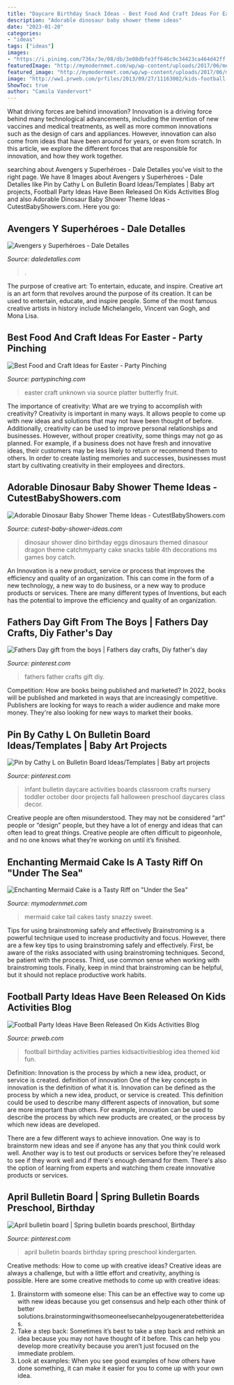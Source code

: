 ```yaml
---
title: "Daycare Birthday Snack Ideas - Best Food And Craft Ideas For Easter"
description: "Adorable dinosaur baby shower theme ideas"
date: "2023-01-20"
categories:
- "ideas"
tags: ["ideas"]
images:
- "https://i.pinimg.com/736x/3e/08/db/3e08dbfe3ff646c9c34423ca464d42ff.jpg"
featuredImage: "http://mymodernmet.com/wp/wp-content/uploads/2017/06/mermaid-cake-9.jpg"
featured_image: "http://mymodernmet.com/wp/wp-content/uploads/2017/06/mermaid-cake-9.jpg"
image: "http://ww1.prweb.com/prfiles/2013/09/27/11163002/kids-football-party-ideas.jpg"
ShowToc: true
author: "Camila Vandervort"
---
```



What driving forces are behind innovation?
Innovation is a driving force behind many technological advancements, including the invention of new vaccines and medical treatments, as well as more common innovations such as the design of cars and appliances. However, innovation can also come from ideas that have been around for years, or even from scratch. In this article, we explore the different forces that are responsible for innovation, and how they work together.

	

		
searching about Avengers y Superhéroes - Dale Detalles you've visit to the right page. We have 8 Images about Avengers y Superhéroes - Dale Detalles like Pin by Cathy L on Bulletin Board Ideas/Templates | Baby art projects, Football Party Ideas Have Been Released On Kids Activities Blog and also Adorable Dinosaur Baby Shower Theme Ideas - CutestBabyShowers.com. Here you go:
		
    
## Avengers Y Superhéroes - Dale Detalles

<img loading=lazy src="https://i1.wp.com/www.daledetalles.com/wp-content/uploads/2016/03/1-12.jpg" onerror="this.onerror=null;this.src='https://tse2.mm.bing.net/th?id=OIP.7vn4-82W1rwYYiB4_UmksQHaLQ&amp;pid=15.1';" alt="Avengers y Superhéroes - Dale Detalles">

_Source: daledetalles.com_

>. 

	

The purpose of creative art: To entertain, educate, and inspire.
Creative art is an art form that revolves around the purpose of its creation. It can be used to entertain, educate, and inspire people. Some of the most famous creative artists in history include Michelangelo, Vincent van Gogh, and Mona Lisa.

    
## Best Food And Craft Ideas For Easter - Party Pinching

<img loading=lazy src="http://partypinching.com/wp-content/uploads/2017/02/5cce61ea94918db689a80c460d37bf6b.jpg" onerror="this.onerror=null;this.src='https://tse4.mm.bing.net/th?id=OIP.V-8H1HavOilbWkq9u6pVWAHaLG&amp;pid=15.1';" alt="Best Food and Craft Ideas for Easter - Party Pinching">

_Source: partypinching.com_

>easter craft unknown via source platter butterfly fruit. 

	

The importance of creativity: What are we trying to accomplish with creativity?
Creativity is important in many ways. It allows people to come up with new ideas and solutions that may not have been thought of before. Additionally, creativity can be used to improve personal relationships and businesses. However, without proper creativity, some things may not go as planned. For example, if a business does not have fresh and innovative ideas, their customers may be less likely to return or recommend them to others. In order to create lasting memories and successes, businesses must start by cultivating creativity in their employees and directors.

    
## Adorable Dinosaur Baby Shower Theme Ideas - CutestBabyShowers.com

<img loading=lazy src="http://www.cutest-baby-shower-ideas.com/images/dinoeggs.jpg" onerror="this.onerror=null;this.src='https://tse1.mm.bing.net/th?id=OIP.GdtfsgwAS1CghRW0a9cqHwHaLG&amp;pid=15.1';" alt="Adorable Dinosaur Baby Shower Theme Ideas - CutestBabyShowers.com">

_Source: cutest-baby-shower-ideas.com_

>dinosaur shower dino birthday eggs dinosaurs themed dinasour dragon theme catchmyparty cake snacks table 4th decorations ms games boy catch. 

	

An Innovation is a new product, service or process that improves the efficiency and quality of an organization. This can come in the form of a new technology, a new way to do business, or a new way to produce products or services. There are many different types of Inventions, but each has the potential to improve the efficiency and quality of an organization.

    
## Fathers Day Gift From The Boys | Fathers Day Crafts, Diy Father&#039;s Day

<img loading=lazy src="https://i.pinimg.com/736x/ee/7e/5c/ee7e5c8b5e4889d2b155e20b6f4c63b1.jpg" onerror="this.onerror=null;this.src='https://tse2.mm.bing.net/th?id=OIP.W-6oviIUY2peTHk6SG6mGgHaNL&amp;pid=15.1';" alt="Fathers Day gift from the boys | Fathers day crafts, Diy father&#039;s day">

_Source: pinterest.com_

>fathers father crafts gift diy. 

	

Competition: How are books being published and marketed?
In 2022, books will be published and marketed in ways that are increasingly competitive. Publishers are looking for ways to reach a wider audience and make more money. They're also looking for new ways to market their books.

    
## Pin By Cathy L On Bulletin Board Ideas/Templates | Baby Art Projects

<img loading=lazy src="https://i.pinimg.com/736x/b2/f1/ac/b2f1acae089af463be27e1ec81592627.jpg" onerror="this.onerror=null;this.src='https://tse1.mm.bing.net/th?id=OIP.WOe8FTB9u8RY-MtgJqc9ZwHaJ3&amp;pid=15.1';" alt="Pin by Cathy L on Bulletin Board Ideas/Templates | Baby art projects">

_Source: pinterest.com_

>infant bulletin daycare activities boards classroom crafts nursery toddler october door projects fall halloween preschool daycares class decor. 

	

Creative people are often misunderstood. They may not be considered “art” people or “design” people, but they have a lot of energy and ideas that can often lead to great things. Creative people are often difficult to pigeonhole, and no one knows what they’re working on until it’s finished.

    
## Enchanting Mermaid Cake Is A Tasty Riff On &quot;Under The Sea&quot;

<img loading=lazy src="http://mymodernmet.com/wp/wp-content/uploads/2017/06/mermaid-cake-9.jpg" onerror="this.onerror=null;this.src='https://tse2.mm.bing.net/th?id=OIP.uGrS9M5iiep5Ino3vE7tIwHaLH&amp;pid=15.1';" alt="Enchanting Mermaid Cake is a Tasty Riff on &quot;Under the Sea&quot;">

_Source: mymodernmet.com_

>mermaid cake tail cakes tasty snazzy sweet. 

	

Tips for using brainstroming safely and effectively
Brainstroming is a powerful technique used to increase productivity and focus. However, there are a few key tips to using brainstroming safely and effectively. First, be aware of the risks associated with using brainstroming techniques. Second, be patient with the process. Third, use common sense when working with brainstroming tools. Finally, keep in mind that brainstroming can be helpful, but it should not replace productive work habits.

    
## Football Party Ideas Have Been Released On Kids Activities Blog

<img loading=lazy src="http://ww1.prweb.com/prfiles/2013/09/27/11163002/kids-football-party-ideas.jpg" onerror="this.onerror=null;this.src='https://tse1.mm.bing.net/th?id=OIP.YD3bIggLzk9l4G1BD-PckAHaKl&amp;pid=15.1';" alt="Football Party Ideas Have Been Released On Kids Activities Blog">

_Source: prweb.com_

>football birthday activities parties kidsactivitiesblog idea themed kid fun. 

	

Definition: Innovation is the process by which a new idea, product, or service is created.
definition of innovation
One of the key concepts in innovation is the definition of what it is. Innovation can be defined as the process by which a new idea, product, or service is created. This definition could be used to describe many different aspects of innovation, but some are more important than others. For example, innovation can be used to describe the process by which new products are created, or the process by which new ideas are developed.

There are a few different ways to achieve innovation. One way is to brainstorm new ideas and see if anyone has any that you think could work well. Another way is to test out products or services before they're released to see if they work well and if there's enough demand for them. There's also the option of learning from experts and watching them create innovative products or services.

    
## April Bulletin Board | Spring Bulletin Boards Preschool, Birthday

<img loading=lazy src="https://i.pinimg.com/736x/3e/08/db/3e08dbfe3ff646c9c34423ca464d42ff.jpg" onerror="this.onerror=null;this.src='https://tse2.mm.bing.net/th?id=OIP.VhAmRHkkYFsCbDM0wv_-PAHaJ3&amp;pid=15.1';" alt="April bulletin board | Spring bulletin boards preschool, Birthday">

_Source: pinterest.com_

>april bulletin boards birthday spring preschool kindergarten. 

	

Creative methods: How to come up with creative ideas?
Creative ideas are always a challenge, but with a little effort and creativity, anything is possible. Here are some creative methods to come up with creative ideas:
1. Brainstorm with someone else: This can be an effective way to come up with new ideas because you get consensus and help each other think of better solutions.brainstormingwithsomeoneelsecanhelpyougeneratebetterideas.
2. Take a step back: Sometimes it’s best to take a step back and rethink an idea because you may not have thought of it before. This can help you develop more creativity because you aren’t just focused on the immediate problem.
3. Look at examples: When you see good examples of how others have done something, it can make it easier for you to come up with your own idea.

